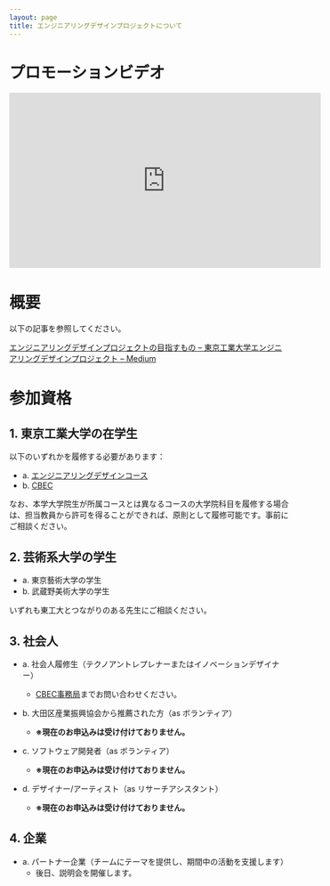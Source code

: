 ```yaml
---
layout: page
title: エンジニアリングデザインプロジェクトについて
---
```


# プロモーションビデオ

<iframe width="560" height="315" src="https://www.youtube.com/embed/OOk-hvQOlh8?rel=0" frameborder="0" allowfullscreen></iframe>

# 概要

以下の記事を参照してください。

[エンジニアリングデザインプロジェクトの目指すもの – 東京工業大学エンジニアリングデザインプロジェクト – Medium](https://medium.com/titech-eng-and-design/%E3%82%A8%E3%83%B3%E3%82%B8%E3%83%8B%E3%82%A2%E3%83%AA%E3%83%B3%E3%82%B0%E3%83%87%E3%82%B6%E3%82%A4%E3%83%B3%E3%83%97%E3%83%AD%E3%82%B8%E3%82%A7%E3%82%AF%E3%83%88%E3%81%AE%E7%9B%AE%E6%8C%87%E3%81%99%E3%82%82%E3%81%AE-547d9a5d4f77#.ff9hru93n)

# 参加資格

## 1. 東京工業大学の在学生

以下のいずれかを履修する必要があります：

- a. [エンジニアリングデザインコース](http://www.esd.titech.ac.jp/)
- b. [CBEC](https://www.cbec.titech.ac.jp/)

なお、本学大学院生が所属コースとは異なるコースの大学院科目を履修する場合は、担当教員から許可を得ることができれば、原則として履修可能です。事前にご相談ください。

## 2. 芸術系大学の学生

- a. 東京藝術大学の学生
- b. 武蔵野美術大学の学生

いずれも東工大とつながりのある先生にご相談ください。

## 3. 社会人

- a. 社会人履修生（テクノアントレプレナーまたはイノベーションデザイナー）
  - [CBEC事務局](https://www.cbec.titech.ac.jp/)までお問い合わせください。

- b. 大田区産業振興協会から推薦された方（as ボランティア）
  - **※現在のお申込みは受け付けておりません。**

- c. ソフトウェア開発者（as ボランティア）
  - **※現在のお申込みは受け付けておりません。**

- d. デザイナー/アーティスト（as リサーチアシスタント）
  - **※現在のお申込みは受け付けておりません。**

## 4. 企業

- a. パートナー企業（チームにテーマを提供し、期間中の活動を支援します）
  - 後日、説明会を開催します。

